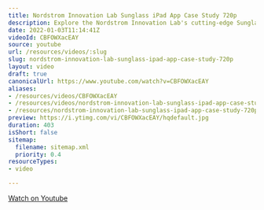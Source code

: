 ```yaml
---
title: Nordstrom Innovation Lab Sunglass iPad App Case Study 720p
description: Explore the Nordstrom Innovation Lab's cutting-edge Sunglass iPad app in this insightful case study, showcasing design and technology in retail.
date: 2022-01-03T11:14:41Z
videoId: CBFOWXacEAY
source: youtube
url: /resources/videos/:slug
slug: nordstrom-innovation-lab-sunglass-ipad-app-case-study-720p
layout: video
draft: true
canonicalUrl: https://www.youtube.com/watch?v=CBFOWXacEAY
aliases:
- /resources/videos/CBFOWXacEAY
- /resources/videos/nordstrom-innovation-lab-sunglass-ipad-app-case-study-720p
- /resources/nordstrom-innovation-lab-sunglass-ipad-app-case-study-720p
preview: https://i.ytimg.com/vi/CBFOWXacEAY/hqdefault.jpg
duration: 403
isShort: false
sitemap:
  filename: sitemap.xml
  priority: 0.4
resourceTypes:
- video

---
```

  
 [Watch on Youtube](https://www.youtube.com/watch?v=CBFOWXacEAY)
